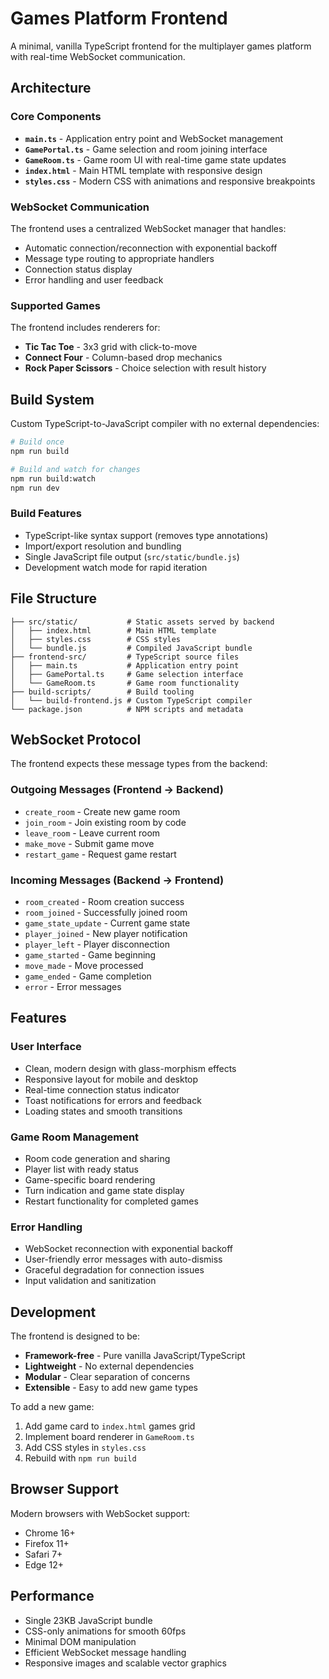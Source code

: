 # Games Platform Frontend

A minimal, vanilla TypeScript frontend for the multiplayer games platform with real-time WebSocket communication.

## Architecture

### Core Components

- **`main.ts`** - Application entry point and WebSocket management
- **`GamePortal.ts`** - Game selection and room joining interface  
- **`GameRoom.ts`** - Game room UI with real-time game state updates
- **`index.html`** - Main HTML template with responsive design
- **`styles.css`** - Modern CSS with animations and responsive breakpoints

### WebSocket Communication

The frontend uses a centralized WebSocket manager that handles:
- Automatic connection/reconnection with exponential backoff
- Message type routing to appropriate handlers
- Connection status display
- Error handling and user feedback

### Supported Games

The frontend includes renderers for:
- **Tic Tac Toe** - 3x3 grid with click-to-move
- **Connect Four** - Column-based drop mechanics
- **Rock Paper Scissors** - Choice selection with result history

## Build System

Custom TypeScript-to-JavaScript compiler with no external dependencies:

```bash
# Build once
npm run build

# Build and watch for changes  
npm run build:watch
npm run dev
```

### Build Features

- TypeScript-like syntax support (removes type annotations)
- Import/export resolution and bundling
- Single JavaScript file output (`src/static/bundle.js`)
- Development watch mode for rapid iteration

## File Structure

```
├── src/static/           # Static assets served by backend
│   ├── index.html        # Main HTML template
│   ├── styles.css        # CSS styles
│   └── bundle.js         # Compiled JavaScript bundle
├── frontend-src/         # TypeScript source files
│   ├── main.ts           # Application entry point
│   ├── GamePortal.ts     # Game selection interface
│   └── GameRoom.ts       # Game room functionality
├── build-scripts/        # Build tooling
│   └── build-frontend.js # Custom TypeScript compiler
└── package.json          # NPM scripts and metadata
```

## WebSocket Protocol

The frontend expects these message types from the backend:

### Outgoing Messages (Frontend → Backend)
- `create_room` - Create new game room
- `join_room` - Join existing room by code
- `leave_room` - Leave current room
- `make_move` - Submit game move
- `restart_game` - Request game restart

### Incoming Messages (Backend → Frontend)
- `room_created` - Room creation success
- `room_joined` - Successfully joined room
- `game_state_update` - Current game state
- `player_joined` - New player notification
- `player_left` - Player disconnection
- `game_started` - Game beginning
- `move_made` - Move processed
- `game_ended` - Game completion
- `error` - Error messages

## Features

### User Interface
- Clean, modern design with glass-morphism effects
- Responsive layout for mobile and desktop
- Real-time connection status indicator
- Toast notifications for errors and feedback
- Loading states and smooth transitions

### Game Room Management
- Room code generation and sharing
- Player list with ready status
- Game-specific board rendering
- Turn indication and game state display
- Restart functionality for completed games

### Error Handling
- WebSocket reconnection with exponential backoff
- User-friendly error messages with auto-dismiss
- Graceful degradation for connection issues
- Input validation and sanitization

## Development

The frontend is designed to be:
- **Framework-free** - Pure vanilla JavaScript/TypeScript
- **Lightweight** - No external dependencies
- **Modular** - Clear separation of concerns
- **Extensible** - Easy to add new game types

To add a new game:
1. Add game card to `index.html` games grid
2. Implement board renderer in `GameRoom.ts`
3. Add CSS styles in `styles.css`
4. Rebuild with `npm run build`

## Browser Support

Modern browsers with WebSocket support:
- Chrome 16+
- Firefox 11+
- Safari 7+
- Edge 12+

## Performance

- Single 23KB JavaScript bundle
- CSS-only animations for smooth 60fps
- Minimal DOM manipulation
- Efficient WebSocket message handling
- Responsive images and scalable vector graphics